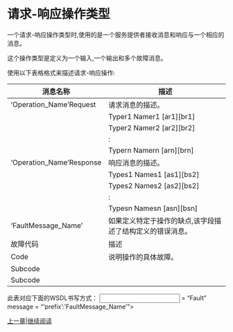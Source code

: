# 请求-响应操作类型

一个请求-响应操作类型时,使用的是一个服务提供者接收消息和响应与一个相应的消息。

这个操作类型是定义为一个输入,一个输出和多个故障消息。

使用以下表格格式来描述请求-响应操作:

消息名称|描述
----|----
‘Operation_Name’Request |请求消息的描述。
    |Typer1 Namer1 [ar1][br1]
    |Typer2 Namer2 [ar2][br2]
    |:
    |Typern Namern [arn][brn]
‘Operation_Name’Response|响应消息的描述。
    |Types1 Names1 [as1][bs2]
    |Types2 Names2 [as2][bs2]
    |:
    |Typesn Namesn [asn][bsn]
‘FaultMessage_Name’ |如果定义特定于操作的缺点,该字段描述了结构定义的错误消息。
故障代码|描述
Code |说明操作的具体故障。
Subcode | 
Subcode |

此表对应下面的WSDL书写方式：
<operation name=”’Operation_Name’”>
	<input message=”’prefix’:’Operation_Name’”/>
	<output message=”’prefix’:’Operation_Name’Response”/>
	<fault name> = “Fault” message = “’prefix’:’FaultMessage_Name’”>
</operation>


[上一章](05.06.01.md)|[继续阅读](05.07.md)
